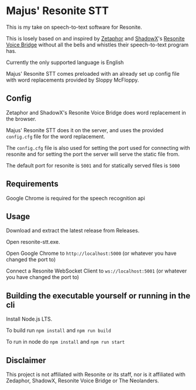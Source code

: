 # Majus' Resonite STT

This is my take on speech-to-text software for Resonite.

This is losely based on and inspired by [Zetaphor](https://github.com/Zetaphor) and [ShadowX](https://github.com/5H4D0W-X)'s [Resonite Voice Bridge](https://github.com/theneolanders/resonite-voice-bridge)
without all the bells and whistles their speech-to-text program has.

Currently the only supported language is English

Majus' Resonite STT comes preloaded with an already set up config file with word replacements provided by Sloppy McFloppy.

## Config

Zetaphor and ShadowX's Resonite Voice Bridge does word replacement in the browser.

Majus' Resonite STT does it on the server, and uses the provided `config.cfg` file for the word replacement.

The `config.cfg` file is also used for setting the port used for connecting with resonite and for setting the port the server will serve the static file from.

The default port for resonite is `5001` and for statically served files is `5000`

## Requirements

Google Chrome is required for the speech recognition api

## Usage

Download and extract the latest release from Releases.

Open resonite-stt.exe.

Open Google Chrome to `http://localhost:5000` (or whatever you have changed the port to)

Connect a Resonite WebSocket Client to `ws://localhost:5001` (or whatever you have changed the port to)

## Building the executable yourself or running in the cli
Install Node.js LTS.

To build run ```npm install``` and ```npm run build```

To run in node do ```npm install``` and ```npm run start```

## Disclaimer

This project is not affiliated with Resonite or its staff, nor is it affiliated with Zedaphor, ShadowX, Resonite Voice Bridge or The Neolanders.